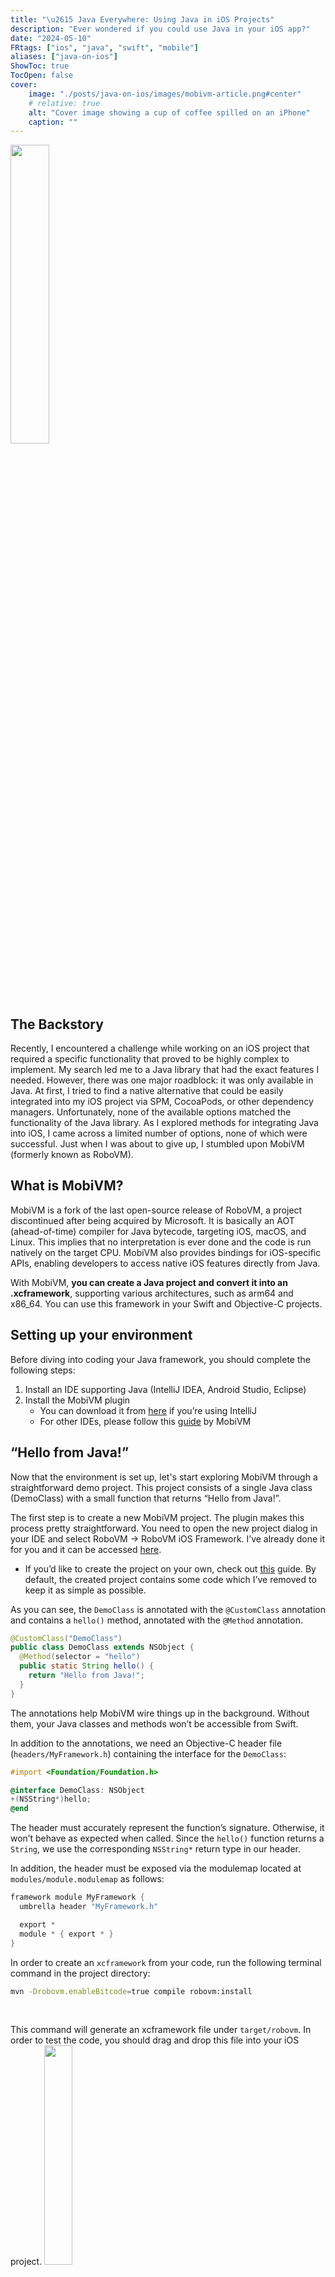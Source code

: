 ```yaml
---
title: "\u2615 Java Everywhere: Using Java in iOS Projects"
description: "Ever wondered if you could use Java in your iOS app?"
date: "2024-05-10"
FRtags: ["ios", "java", "swift", "mobile"]
aliases: ["java-on-ios"]
ShowToc: true
TocOpen: false
cover: 
    image: "./posts/java-on-ios/images/mobivm-article.png#center"
    # relative: true
    alt: "Cover image showing a cup of coffee spilled on an iPhone"
    caption: ""
---
```



<img src="../images/mobivm-article.png#center" width=35%>

## The Backstory

Recently, I encountered a challenge while working on an iOS project that required a specific functionality that proved to be highly complex to implement. My search led me to a Java library that had the exact features I needed. However, there was one major roadblock: it was only available in Java. At first, I tried to find a native alternative that could be easily integrated into my iOS project via SPM, CocoaPods, or other dependency managers. Unfortunately, none of the available options matched the functionality of the Java library. As I explored methods for integrating Java into iOS, I came across a limited number of options, none of which were successful. Just when I was about to give up, I stumbled upon MobiVM (formerly known as RoboVM).

## What is MobiVM?

MobiVM is a fork of the last open-source release of RoboVM, a project discontinued after being acquired by Microsoft. It is basically an AOT (ahead-of-time) compiler for Java bytecode, targeting iOS, macOS, and Linux. This implies that no interpretation is ever done and the code is run natively on the target CPU. MobiVM also provides bindings for iOS-specific APIs, enabling developers to access native iOS features directly from Java.

With MobiVM, **you can create a Java project and convert it into an .xcframework**, supporting various architectures, such as arm64 and x86_64. You can use this framework in your Swift and Objective-C projects.

## Setting up your environment

Before diving into coding your Java framework, you should complete the following steps:

1. Install an IDE supporting Java (IntelliJ IDEA, Android Studio, Eclipse)
2. Install the MobiVM plugin
    - You can download it from [here](https://plugins.jetbrains.com/plugin/14440-mobivm) if you’re using IntelliJ
    - For other IDEs, please follow this [guide](https://mobivm.github.io/dev/) by MobiVM

## “Hello from Java!”

Now that the environment is set up, let's start exploring MobiVM through a straightforward demo project. This project consists of a single Java class (DemoClass) with a small function that returns “Hello from Java!”.

The first step is to create a new MobiVM project. The plugin makes this process pretty straightforward. You need to open the new project dialog in your IDE and select RoboVM → RoboVM iOS Framework. I’ve already done it for you and it can be accessed [here](https://github.com/terlan98/mobivm-demo).

- If you’d like to create the project on your own, check out [this](https://dkimitsa.github.io/2018/01/16/tutorial-writing-framework-improved/#creating-framework-step-by-step) guide. By default, the created project contains some code which I’ve removed to keep it as simple as possible.

As you can see, the `DemoClass` is annotated with the `@CustomClass` annotation and contains a `hello()` method, annotated with the `@Method` annotation.

```java
@CustomClass("DemoClass")
public class DemoClass extends NSObject {
  @Method(selector = "hello")
  public static String hello() {
    return "Hello from Java!";
  }
}
```

The annotations help MobiVM wire things up in the background. Without them, your Java classes and methods won’t be accessible from Swift.

In addition to the annotations, we need an Objective-C header file (`headers/MyFramework.h`) containing the interface for the `DemoClass`:

```objectivec
#import <Foundation/Foundation.h>

@interface DemoClass: NSObject
+(NSString*)hello;
@end
```

The header must accurately represent the function’s signature. Otherwise, it won’t behave as expected when called. Since the `hello()` function returns a `String`, we use the corresponding `NSString*` return type in our header.

In addition, the header must be exposed via the modulemap located at `modules/module.modulemap` as follows:

```objectivec
framework module MyFramework {
  umbrella header "MyFramework.h"

  export *
  module * { export * }
}
```

In order to create an `xcframework` from your code, run the following terminal command in the project directory:

```bash
mvn -Drobovm.enableBitcode=true compile robovm:install
```

<br>

This command will generate an xcframework file under `target/robovm`. In order to test the code, you should drag and drop this file into your iOS project.
<img src="../images/xcode-filetree.png" width=30%>

Once added to the project, the framework can be imported and used as follows. You can also find a demo iOS app [here](https://github.com/terlan98/mobivm-demo). 

```swift {hl_lines=[2,16,17]}
import SwiftUI
import MyFramework // <- Importing the Java framework

struct ContentView: View {
    @State private var someText = ""
    
    var body: some View {
        VStack(spacing: 20) {
            Image(systemName: "cup.and.saucer.fill")
                .imageScale(.large)
                .foregroundStyle(.tint)
            Text(someText)
        }
        .padding()
        .onAppear {
            // Calling the Java method
            someText = DemoClass.hello() ?? someText
        }
    }
}
```

<br>
As you can see below, the function call succeeded 🎉:
<img src="../images/iphone-success.png#center" width=40%>

If you’d like to specify the architectures that the framework should be built for, modify the `robovm.xml` file:

```xml {hl_lines=[7, 8, 9]}
<config>
    <!-- The framework targets iOS. -->
    <os>ios</os>

    <!-- Build a fat binary containing 32-bit and 64-bit machine code for both
    devices and the simulator. -->
    <arch>arm64</arch>
    <arch>arm64-simulator</arch>
    <arch>x86_64</arch>
    
    <!-- We're building an xcframework containing binaries for multiple architectures. -->
    <target>xcframework</target>

...
```

## Issues
Getting MobiVM to work with my Java code wasn't very straightforward as I encountered some challenges mentioned below.

### EXC_BAD_ACCESS

Adding a dependency to the Java project may sometimes lead to an EXC_BAD_ACCESS crash in your app. If this happens, you’ll have to add the missing package (or class) names under the `<forceLinkClasses>` tag of your `robovm.xml` file. Here’s an example:

```xml
<forceLinkClasses>
    <!-- Your Java package must be included -->
    <pattern>com.mycompany.myframework.**</pattern>
    
    <!-- An example dependency -->
    <pattern>com.example.dependency.**</pattern>

</forceLinkClasses>
```

> ⚠️  Force linking too many classes is not a good idea as it increases the size of your framework. As an optimization, you can replace the wildcard patterns with more specific ones, linking only the classes your code depends on.

### Duplicate symbol ‘_OBJC_CLASS_$_NSUserActivity'

When I attempted to build my project for the `arm64-simulator` architecture, the build failed with the following error:

```
[ERROR] ld: building exports trie: duplicate symbol '_OBJC_CLASS_$_NSUserActivity'
[ERROR] clang: error: linker command failed with exit code 1 (use -v to see invocation)
```

Updating Xcode to the latest version solved the problem.

### Java 8-related NoClassDefFoundError

At the time of writing this post, MobiVM is compatible with Java 7. If your code or dependencies require Java 8 or above, you’ll get a NoClassDefFoundError when you call your Java methods. To resolve this issue, consider using an [experimental build](https://github.com/robovmx/robovmx/releases) of MobiVM.

## Things to Keep in Mind

While MobiVM is incredibly helpful in situations where coding in Java is unavoidable, it also comes with certain drawbacks. It is definitely a good idea to look for native Swift solutions before considering this approach. 

### Development Process

The development process gets complicated since now you have to maintain two separate codebases. The typical development process involves updating the Java code, converting it into an `xcframework`, moving the framework into an iOS project and testing the changes. 

### Debugging

Even if you do your best to handle Java exceptions properly in your project, some unchecked exceptions might slip through. When this happens, the app crashes, and it’s not always easy to determine the cause via Xcode. This difficulty extends to the debugging process in general. Although the Xcode debugger allows placing breakpoints and observing code execution step-by-step, this only works until you call a Java method. I often found myself adding ugly `System.out.println` statements in my Java code for debugging.

### Lack of resources

While investigating ways to execute Java on iOS, I realized that this is a niche need among developers, which is why there are few alternatives to MobiVM available right now. Not being an expert in MobiVM, I consistently rely on the GitHub community for support whenever I’m stuck. MobiVM has an awesome [discussions page](https://github.com/MobiVM/robovm/discussions) where you can quickly get your questions answered. Besides that, support options are limited, with Stack Overflow and ChatGPT providing minimal help.

## Conclusion
Despite the challenges, MobiVM made it possible to incorporate an important feature that brought high business value to the iOS project I was working on. This post is my way of paying it forward, hoping it proves beneficial to you as well.

Cheers! ✨